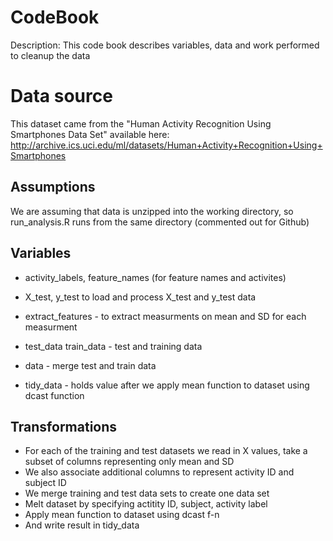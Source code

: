 # CodeBook
Description: This code book describes variables, data and work performed to cleanup the data

# Data source
This dataset came from the "Human Activity Recognition Using Smartphones Data Set" available here: http://archive.ics.uci.edu/ml/datasets/Human+Activity+Recognition+Using+Smartphones

## Assumptions
We are assuming that data is unzipped into the working directory, so run_analysis.R runs from the same directory (commented out for Github)

## Variables
* activity_labels, feature_names (for feature names and activites)
* X_test, y_test to load and process X_test and y_test data
* extract_features - to extract measurments on mean and SD for each measurment

* test_data train_data - test and training data
* data - merge test and train data
* tidy_data - holds value after we apply mean function to dataset using dcast function

## Transformations
* For each of the training and test datasets we read in X values, take a subset of columns representing only mean and SD
* We also associate additional columns to represent activity ID and subject ID
* We merge training and test data sets to create one data set
* Melt dataset by specifying actitity ID, subject, activity label
* Apply mean function to dataset using dcast f-n
* And write result in tidy_data

